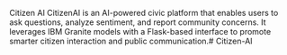 Citizen AI
CitizenAI is an AI-powered civic platform that enables users to ask questions, analyze sentiment, and report community concerns. It leverages IBM Granite models with a Flask-based interface to promote smarter citizen interaction and public communication.# Citizen-AI
